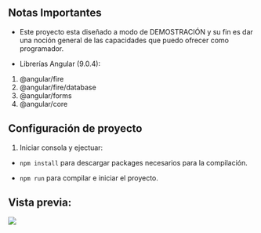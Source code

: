 ## Notas Importantes

- Este proyecto esta diseñado a modo de DEMOSTRACIÓN y su fin es dar una noción general de las capacidades que puedo ofrecer como programador.

- Librerías Angular (9.0.4):

1. @angular/fire
2. @angular/fire/database
3. @angular/forms
4. @angular/core

## Configuración de proyecto

1. Iniciar consola y ejectuar:
- `npm install` para descargar packages necesarios para la compilación.

- `npm run` para compilar e iniciar el proyecto.

## Vista previa:
![](https://drive.google.com/uc?id=1XlAA8EroM855rOvU3D1xr1NIbIdec3gh)
